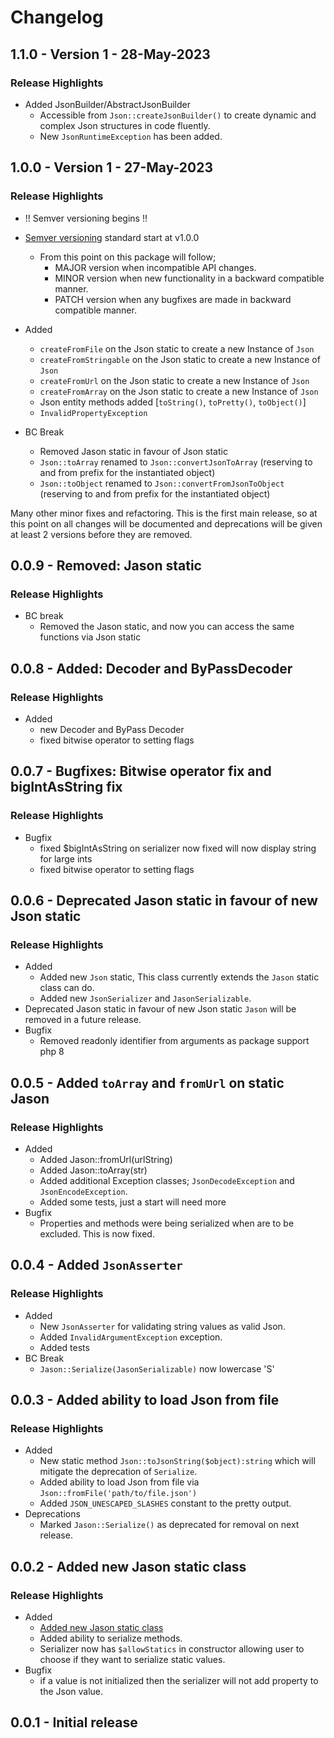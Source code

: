 # Changelog

## 1.1.0 - Version 1 - 28-May-2023
### Release Highlights
* Added JsonBuilder/AbstractJsonBuilder
  * Accessible from `Json::createJsonBuilder()` to create dynamic and complex Json structures in code fluently.
  * New `JsonRuntimeException` has been added.

## 1.0.0 - Version 1 - 27-May-2023
### Release Highlights
* !! Semver versioning begins !!
* [Semver versioning](https://semver.org/) standard start at v1.0.0
  *  From this point on this package will follow;
     * MAJOR version when incompatible API changes.
     * MINOR version when new functionality in a backward compatible manner.
     * PATCH version when any bugfixes are made in backward compatible manner.

* Added
  * `createFromFile` on the Json static to create a new Instance of `Json`
  * `createFromStringable` on the Json static to create a new Instance of `Json`
  * `createFromUrl` on the Json static to create a new Instance of `Json`
  * `createFromArray` on the Json static to create a new Instance of `Json`
  * Json entity methods added [`toString()`, `toPretty()`, `toObject()`]
  * `InvalidPropertyException`

* BC Break
  * Removed Jason static in favour of Json static 
  * `Json::toArray` renamed to `Json::convertJsonToArray` (reserving to and from prefix for the instantiated object)
  * `Json::toObject` renamed to `Json::convertFromJsonToObject` (reserving to and from prefix for the instantiated object)

Many other minor fixes and refactoring. This is the first main release, so at this point on all changes will be documented
and deprecations will be given at least 2 versions before they are removed.

## 0.0.9 - Removed: Jason static
### Release Highlights
* BC break
  * Removed the Jason static, and now you can access the same functions via Json static 

## 0.0.8 - Added: Decoder and ByPassDecoder
### Release Highlights
* Added
  * new Decoder and ByPass Decoder
  * fixed bitwise operator to setting flags

## 0.0.7 - Bugfixes: Bitwise operator fix and bigIntAsString fix
### Release Highlights
* Bugfix
  * fixed $bigIntAsString on serializer now fixed will now display string for large ints
  * fixed bitwise operator to setting flags
 
## 0.0.6 - Deprecated Jason static in favour of new Json static
### Release Highlights
* Added 
  * Added new `Json` static, This class currently extends the `Jason` static class can do.
  * Added new `JsonSerializer` and `JasonSerializable`.
* Deprecated Jason static in favour of new Json static
  `Jason` will be removed in a future release.
* Bugfix
  * Removed readonly identifier from arguments as package support php 8 

## 0.0.5 - Added `toArray` and `fromUrl` on static Jason
### Release Highlights
* Added
  * Added Jason::fromUrl(urlString)
  * Added Jason::toArray(str)
  * Added additional Exception classes; `JsonDecodeException` and `JsonEncodeException`.
  * Added some tests, just a start will need more
* Bugfix
  * Properties and methods were being serialized when are to be excluded. This is now fixed.

## 0.0.4 - Added `JsonAsserter`
### Release Highlights
* Added
   * New `JsonAsserter` for validating string values as valid Json.
   * Added `InvalidArgumentException` exception.
   * Added tests
 * BC Break
   * `Jason::Serialize(JasonSerializable)` now lowercase 'S'

## 0.0.3 - Added ability to load Json from file
### Release Highlights
* Added
   * New static method `Json::toJsonString($object):string` which will mitigate the deprecation of `Serialize`.
   * Added ability to load Json from file via `Json::fromFile('path/to/file.json')`
   * Added `JSON_UNESCAPED_SLASHES` constant to the pretty output.
* Deprecations
  * Marked `Jason::Serialize()` as deprecated for removal on next release.

## 0.0.2 - Added new Jason static class 
### Release Highlights
* Added
   * [Added new Jason static class](https://github.com/s-mcdonald/Jason/commit/9b184b1d066357631eda17d2a12dee3bfcb331d1)
   * Added ability to serialize methods.
   * Serializer now has `$allowStatics` in constructor allowing user to choose if they want to serialize static values.
* Bugfix
   * if a value is not initialized then the serializer will not add property to the Json value. 

## 0.0.1 - Initial release